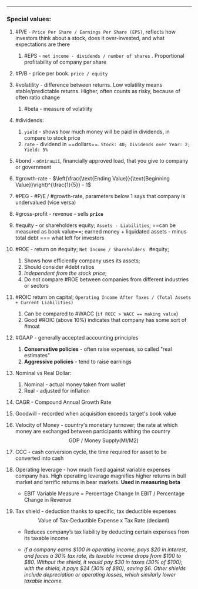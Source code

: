 ***
### Special values:
1. #P/E - `Price Per Share / Earnings Per Share (EPS)`, reflects how investors think about a stock, does it over-invested, and what expectations are there 
	1. #EPS - `net income - dividends / number of shares` . Proportional profitability of company per share 
2. #P/B - price per book. `price / equity`

3. #volatility - difference between returns. Low volatility means stable/predictable returns. Higher, often counts as risky, because of often ratio change 
	1. #beta - measure of volatility 

4. #dividends:
	1. `yield` - shows how much money will be paid in dividends, in compare to stock price 
	2. `rate` - dividend in ==dollars==. `Stock: 40; Dividends over Year: 2; Yield: 5%`

5. #bond - `облігації`, financially approved load, that you give to company or government  

6. #growth-rate -  $\left(\frac{\text{Ending Value}}{\text{Beginning Value}}\right)^{\frac{1}{5}} - 1$  

7. #PEG - #P/E / #growth-rate, parameters below 1 says that company is undervalued (vice versa)

8. #gross-profit - revenue - sells **`price`** 

9. #equity - or shareholders equity; `Assets - Liabilities`; ==can be measured as book value==; earned money + liquidated assets - minus total debt === what left for investors 

10. #ROE - return on #equity; `Net Income / Shareholders ` #equity; 
	1. Shows how efficiently company uses its assets;
	2. Should consider #debt ratios 
	3. *Independent from the stock price*;  
	4. Do not compare #ROE between companies from different industries or sectors

11. #ROIC return on capital; `Operating Income After Taxes / (Total Assets + Current Liabilities)`
	1. Can be compared to #WACC (`if ROIC > WACC == making value`)
	2. Good #ROIC (above 10%) indicates that company has some sort of #moat 

12. #GAAP - generally accepted accounting principles 
	1. **Conservative policies** - often raise expenses, so called "real estimates"
	2. **Aggressive policies** - tend to raise earnings

13. Nominal vs Real Dollar:
	1. Nominal - actual money taken from wallet
	2. Real - adjusted for inflation 

14. CAGR - Compound Annual Growth Rate

15. Goodwill - recorded when acquisition exceeds target's book value 

16. Velocity of Money - country's monetary turnover; the rate at which money are exchanged between participants withing the country $$\text{GDP / Money Supply(MI/M2)}$$
17. CCC - cash conversion cycle, the time required for asset to be converted into cash 

18. Operating leverage - how much fixed against variable expenses company has. High operating leverage magnifies higher returns in bull market and terrific returns in bear markets. **Used in measuring beta**
	- $\text{EBIT Variable Measure = Percentage Change In EBIT / Percentage Change in Revenue}$

19. Tax shield - deduction thanks to specific, tax deductible expenses $$\text{Value of Tax-Deductible Expense x Tax Rate (deciaml) }$$
	- Reduces company’s tax liability by deducting certain expenses from its taxable income
	
	- *if a company earns $100 in operating income, pays $20 in interest, and faces a 30% tax rate, its taxable income drops from $100 to $80. Without the shield, it would pay $30 in taxes (30% of $100); with the shield, it pays $24 (30% of $80), saving $6. Other shields include depreciation or operating losses, which similarly lower taxable income.*